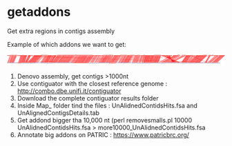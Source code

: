 # getaddons
Get extra regions in contigs assembly

Example of which addons we want to get: 


![Addons example genome!](CP017433.1.pdf_small.png)

1. Denovo assembly, get contigs >1000nt
2. Use contiguator with the closest reference genome : http://combo.dbe.unifi.it/contiguator 
3. Download the complete contiguator results folder
4. Inside Map_ folder tind the files : UnAlidnedContidsHits.fsa and UnAlignedContigsDetails.tab
5. Get addond bigger tha 10,000 nt (perl removesmalls.pl 10000 UnAlidnedContidsHits.fsa > more10000_UnAlidnedContidsHits.fsa
6. Annotate big addons on PATRIC : https://www.patricbrc.org/

